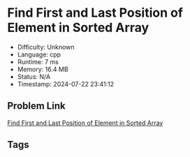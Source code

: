 # Find First and Last Position of Element in Sorted Array

- Difficulty: Unknown
- Language: cpp
- Runtime: 7 ms
- Memory: 16.4 MB
- Status: N/A
- Timestamp: 2024-07-22 23:41:12

## Problem Link
[Find First and Last Position of Element in Sorted Array](https://leetcode.com/problems/)

## Tags

